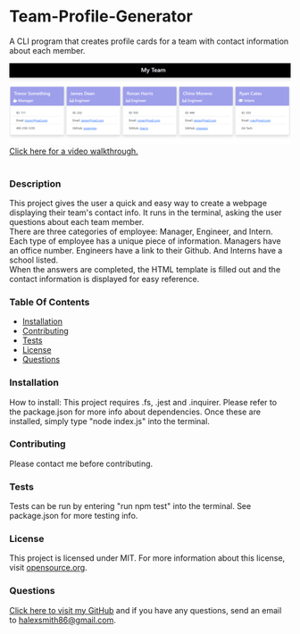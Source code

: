 # Team-Profile-Generator 

A CLI program that creates profile cards for a team with contact information about each member.

![screenshot of website](./src/screenshot.png?raw=true "screenshot of generated contact info")
[Click here for a video walkthrough.](https://drive.google.com/file/d/1qE-Zrs344kqTbqI--UQsE-3cQNJh4DmW/view?usp=sharing)<br><br>

### Description
This project gives the user a quick and easy way to create a webpage displaying their team's contact info. It runs in the terminal, asking the user questions about each team member.
<br>
There are three categories of employee: Manager, Engineer, and Intern. Each type of employee has a unique piece of information. Managers have an office number. Engineers have a link to their Github. And Interns have a school listed.
<br>
When the answers are completed, the HTML template is filled out and the contact information is displayed for easy reference.

### Table Of Contents
- [Installation](#Installation)
- [Contributing](#Contributing)
- [Tests](#Tests)
- [License](#License)
- [Questions](#Questions)

### Installation <a name="Installation"></a>
How to install: This project requires .fs, .jest and .inquirer. Please refer to the package.json for more info about dependencies. Once these are installed, simply type "node index.js" into the terminal.


### Contributing <a name="Contributing"></a>
Please contact me before contributing.

### Tests <a name="Tests"></a>
Tests can be run by entering "run npm test" into the terminal. See package.json for more testing info.

### License <a name="License"></a>
This project is licensed under MIT. For more information about this license, visit [opensource.org](http://www.opensource.org).

### Questions  <a name="Questions"></a>
[Click here to visit my GitHub](http://github.com/sorengrey/)
and if you have any questions, send an email to halexsmith86@gmail.com.
